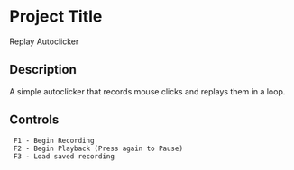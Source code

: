 # Project Title
Replay Autoclicker

## Description
A simple autoclicker that records mouse clicks and replays them in a loop.

## Controls
```
 F1 - Begin Recording
 F2 - Begin Playback (Press again to Pause)
 F3 - Load saved recording
```
